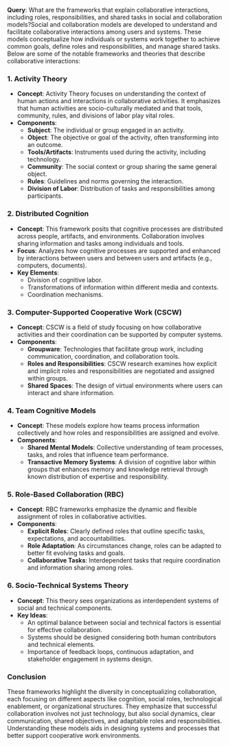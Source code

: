 **Query**: What are the frameworks that explain collaborative interactions, including roles, responsibilities, and shared tasks in social and collaboration models?Social and collaboration models are developed to understand and facilitate collaborative interactions among users and systems. These models conceptualize how individuals or systems work together to achieve common goals, define roles and responsibilities, and manage shared tasks. Below are some of the notable frameworks and theories that describe collaborative interactions:

### 1. **Activity Theory**

- **Concept**: Activity Theory focuses on understanding the context of human actions and interactions in collaborative activities. It emphasizes that human activities are socio-culturally mediated and that tools, community, rules, and divisions of labor play vital roles.
- **Components**:
  - **Subject**: The individual or group engaged in an activity.
  - **Object**: The objective or goal of the activity, often transforming into an outcome.
  - **Tools/Artifacts**: Instruments used during the activity, including technology.
  - **Community**: The social context or group sharing the same general object.
  - **Rules**: Guidelines and norms governing the interaction.
  - **Division of Labor**: Distribution of tasks and responsibilities among participants.

### 2. **Distributed Cognition**

- **Concept**: This framework posits that cognitive processes are distributed across people, artifacts, and environments. Collaboration involves sharing information and tasks among individuals and tools.
- **Focus**: Analyzes how cognitive processes are supported and enhanced by interactions between users and between users and artifacts (e.g., computers, documents).
- **Key Elements**: 
  - Division of cognitive labor.
  - Transformations of information within different media and contexts.
  - Coordination mechanisms.

### 3. **Computer-Supported Cooperative Work (CSCW)**

- **Concept**: CSCW is a field of study focusing on how collaborative activities and their coordination can be supported by computer systems.
- **Components**:
  - **Groupware**: Technologies that facilitate group work, including communication, coordination, and collaboration tools.
  - **Roles and Responsibilities**: CSCW research examines how explicit and implicit roles and responsibilities are negotiated and assigned within groups.
  - **Shared Spaces**: The design of virtual environments where users can interact and share information.

### 4. **Team Cognitive Models**

- **Concept**: These models explore how teams process information collectively and how roles and responsibilities are assigned and evolve.
- **Components**:
  - **Shared Mental Models**: Collective understanding of team processes, tasks, and roles that influence team performance.
  - **Transactive Memory Systems**: A division of cognitive labor within groups that enhances memory and knowledge retrieval through known distribution of expertise and responsibility.

### 5. **Role-Based Collaboration (RBC)**

- **Concept**: RBC frameworks emphasize the dynamic and flexible assignment of roles in collaborative activities.
- **Components**:
  - **Explicit Roles**: Clearly defined roles that outline specific tasks, expectations, and accountabilities.
  - **Role Adaptation**: As circumstances change, roles can be adapted to better fit evolving tasks and goals.
  - **Collaborative Tasks**: Interdependent tasks that require coordination and information sharing among roles.

### 6. **Socio-Technical Systems Theory**

- **Concept**: This theory sees organizations as interdependent systems of social and technical components.
- **Key Ideas**:
  - An optimal balance between social and technical factors is essential for effective collaboration.
  - Systems should be designed considering both human contributors and technical elements.
  - Importance of feedback loops, continuous adaptation, and stakeholder engagement in systems design.

### Conclusion

These frameworks highlight the diversity in conceptualizing collaboration, each focusing on different aspects like cognition, social roles, technological enablement, or organizational structures. They emphasize that successful collaboration involves not just technology, but also social dynamics, clear communication, shared objectives, and adaptable roles and responsibilities. Understanding these models aids in designing systems and processes that better support cooperative work environments.